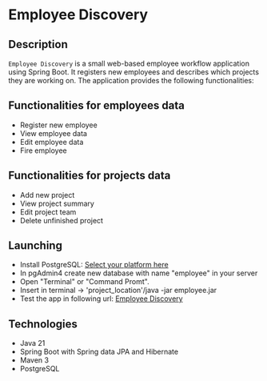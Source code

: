 # Employee Discovery

## Description

`Employee Discovery` is a small web-based employee workflow application using Spring Boot. It registers new employees and describes which projects they are working on. The application provides the following functionalities:

Functionalities for employees data
---

* Register new employee
* View employee data
* Edit employee data
* Fire employee

Functionalities for projects data
---

* Add new project
* View project summary
* Edit project team
* Delete unfinished project

## Launching

* Install PostgreSQL: <a href=https://www.enterprisedb.com/downloads/postgres-postgresql-downloads> Select your platform here </a>
* In pgAdmin4 create new database with name "employee" in your server
* Open "Terminal" or "Command Promt".
* Insert in terminal -> 'project_location'/java -jar employee.jar
* Test the app in following url: <a href=http://localhost:8080/employee> Employee Discovery </a>

## Technologies

* Java 21
* Spring Boot with Spring data JPA and Hibernate
* Maven 3
* PostgreSQL

